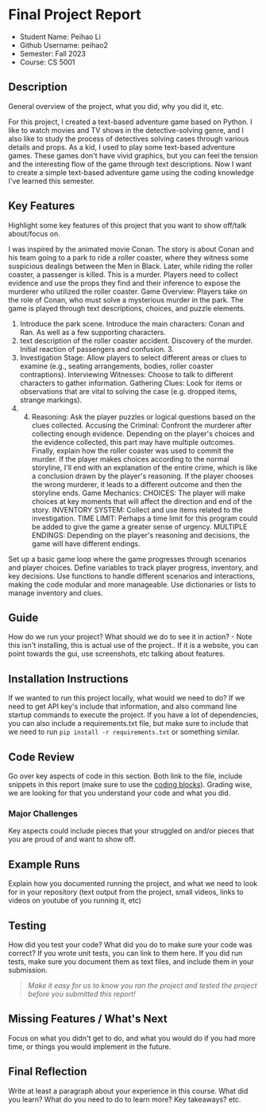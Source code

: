 # Final Project Report

* Student Name: Peihao Li
* Github Username: peihao2  
* Semester: Fall 2023
* Course: CS 5001



## Description 
General overview of the project, what you did, why you did it, etc. 

For this project, I created a text-based adventure game based on Python. I like to watch movies and TV shows in the detective-solving genre, and I also like to study the process of detectives solving cases through various details and props. As a kid, I used to play some text-based adventure games. These games don't have vivid graphics, but you can feel the tension and the interesting flow of the game through text descriptions. Now I want to create a simple text-based adventure game using the coding knowledge I've learned this semester.


## Key Features
Highlight some key features of this project that you want to show off/talk about/focus on. 

I was inspired by the animated movie Conan. The story is about Conan and his team going to a park to ride a roller coaster, where they witness some suspicious dealings between the Men in Black. Later, while riding the roller coaster, a passenger is killed. This is a murder. Players need to collect evidence and use the props they find and their inference to expose the murderer who utilized the roller coaster. 
Game Overview:
Players take on the role of Conan, who must solve a mysterious murder in the park. The game is played through text descriptions, choices, and puzzle elements.
1. Introduce the park scene. Introduce the main characters: Conan and Ran. As well as a few supporting characters.
2. text description of the roller coaster accident. Discovery of the murder. Initial reaction of passengers and confusion. 3.
3. Investigation Stage: Allow players to select different areas or clues to examine (e.g., seating arrangements, bodies, roller coaster contraptions). Interviewing Witnesses: Choose to talk to different characters to gather information. Gathering Clues: Look for items or observations that are vital to solving the case (e.g. dropped items, strange markings).
4. 4. Reasoning: Ask the player puzzles or logical questions based on the clues collected. Accusing the Criminal: Confront the murderer after collecting enough evidence. Depending on the player's choices and the evidence collected, this part may have multiple outcomes. Finally, explain how the roller coaster was used to commit the murder. If the player makes choices according to the normal storyline, I'll end with an explanation of the entire crime, which is like a conclusion drawn by the player's reasoning.
If the player chooses the wrong murderer, it leads to a different outcome and then the storyline ends.
Game Mechanics:
CHOICES: The player will make choices at key moments that will affect the direction and end of the story.
INVENTORY SYSTEM: Collect and use items related to the investigation.
TIME LIMIT: Perhaps a time limit for this program could be added to give the game a greater sense of urgency. 
MULTIPLE ENDINGS: Depending on the player's reasoning and decisions, the game will have different endings.

Set up a basic game loop where the game progresses through scenarios and player choices.
Define variables to track player progress, inventory, and key decisions.
Use functions to handle different scenarios and interactions, making the code modular and more manageable.
Use dictionaries or lists to manage inventory and clues.



## Guide
How do we run your project? What should we do to see it in action? - Note this isn't installing, this is actual use of the project.. If it is a website, you can point towards the gui, use screenshots, etc talking about features. 


## Installation Instructions
If we wanted to run this project locally, what would we need to do?  If we need to get API key's include that information, and also command line startup commands to execute the project. If you have a lot of dependencies, you can also include a requirements.txt file, but make sure to include that we need to run `pip install -r requirements.txt` or something similar.

## Code Review
Go over key aspects of code in this section. Both link to the file, include snippets in this report (make sure to use the [coding blocks](https://github.com/adam-p/markdown-here/wiki/Markdown-Cheatsheet#code)).  Grading wise, we are looking for that you understand your code and what you did. 

### Major Challenges
Key aspects could include pieces that your struggled on and/or pieces that you are proud of and want to show off.


## Example Runs
Explain how you documented running the project, and what we need to look for in your repository (text output from the project, small videos, links to videos on youtube of you running it, etc)

## Testing
How did you test your code? What did you do to make sure your code was correct? If you wrote unit tests, you can link to them here. If you did run tests, make sure you document them as text files, and include them in your submission. 

> _Make it easy for us to know you *ran the project* and *tested the project* before you submitted this report!_


## Missing Features / What's Next
Focus on what you didn't get to do, and what you would do if you had more time, or things you would implement in the future. 

## Final Reflection
Write at least a paragraph about your experience in this course. What did you learn? What do you need to do to learn more? Key takeaways? etc.
